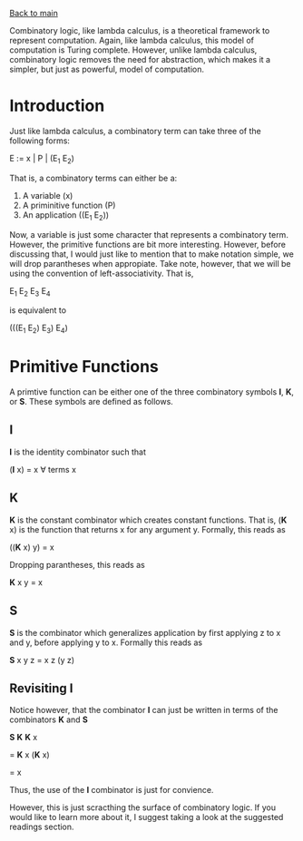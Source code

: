 [Back to main](https://jd-anabi.github.io/functional-programming/)

Combinatory logic, like lambda calculus, is a theoretical framework to represent computation. 
Again, like lambda calculus, this model of computation is Turing complete. However, unlike 
lambda calculus, combinatory logic removes the need for abstraction, which makes it a simpler, 
but just as powerful, model of computation. 

# Introduction
Just like lambda calculus, a combinatory term can take three of the following forms:

E := x | P | (E<sub>1</sub> E<sub>2</sub>)

That is, a combinatory terms can either be a:
1. A variable (x)
2. A priminitive function (P)
3. An application ((E<sub>1</sub> E<sub>2</sub>))

Now, a variable is just some character that represents a combinatory term. However, the primitive functions are 
bit more interesting. However, before discussing that, I would just like to mention that to make notation simple, 
we will drop parantheses when appropiate. Take note, however, that we will be using the convention of left-associativity. 
That is,

E<sub>1</sub> E<sub>2</sub> E<sub>3</sub> E<sub>4</sub>

is equivalent to

(((E<sub>1</sub> E<sub>2</sub>) E<sub>3</sub>) E<sub>4</sub>)

# Primitive Functions
A primtive function can be either one of the three combinatory symbols **I**, **K**, or **S**. These symbols are 
defined as follows.

## I
**I** is the identity combinator such that 

(**I** x) = x &forall; terms x

## K
**K** is the constant combinator which creates constant functions. That is, (**K** x) is the function that 
returns x for any argument y. Formally, this reads as

((**K** x) y) = x

Dropping parantheses, this reads as

**K** x y = x

## S
**S** is the combinator which generalizes application by first applying z to x and y, before applying y to x. Formally this 
reads as

**S** x y z = x z (y z)

## Revisiting I
Notice however, that the combinator **I** can just be written in terms of the combinators **K** and **S** 

**S** **K** **K** x

= **K** x (**K** x)

= x

Thus, the use of the **I** combinator is just for convience.

However, this is just scracthing the surface of combinatory logic. If you would like to learn more about it, 
I suggest taking a look at the suggested readings section.
